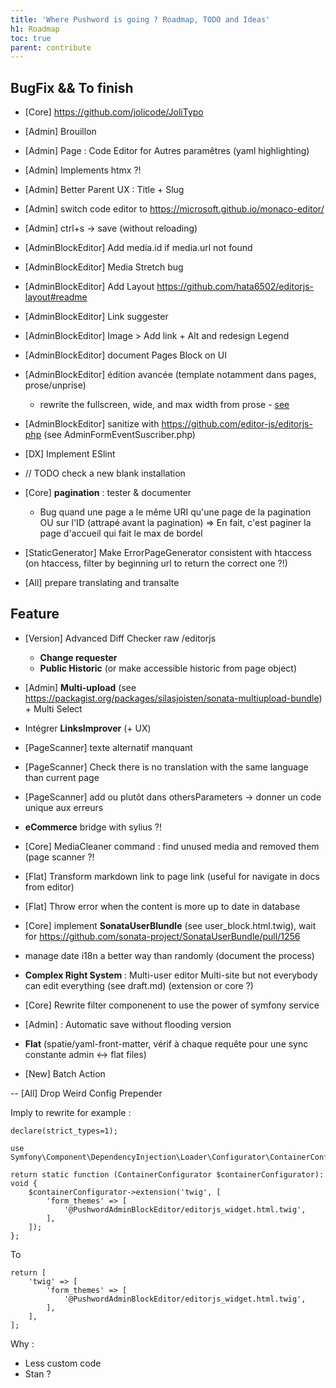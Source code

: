```yaml
---
title: 'Where Pushword is going ? Roadmap, TODO and Ideas'
h1: Roadmap
toc: true
parent: contribute
---
```


## BugFix && To finish

-   [Core] https://github.com/jolicode/JoliTypo

-   [Admin] Brouillon
-   [Admin] Page : Code Editor for Autres paramêtres (yaml highlighting)
-   [Admin] Implements htmx ?!
-   [Admin] Better Parent UX : Title + Slug
-   [Admin] switch code editor to https://microsoft.github.io/monaco-editor/
-   [Admin] ctrl+s -> save (without reloading)

-   [AdminBlockEditor] Add media.id if media.url not found
-   [AdminBlockEditor] Media Stretch bug
-   [AdminBlockEditor] Add Layout https://github.com/hata6502/editorjs-layout#readme
-   [AdminBlockEditor] Link suggester
-   [AdminBlockEditor] Image > Add link + Alt and redesign Legend
-   [AdminBlockEditor] document Pages Block on UI
-   [AdminBlockEditor] édition avancée (template notamment dans pages, prose/unprise)
    -   rewrite the fullscreen, wide, and max width from prose - [see](https://github.com/tailwindlabs/tailwindcss-typography/pull/204)
-   [AdminBlockEditor] sanitize with https://github.com/editor-js/editorjs-php (see AdminFormEventSuscriber.php)

-   [DX] Implement ESlint

-   // TODO check a new blank installation

-   [Core] **pagination** : tester & documenter

    -   Bug quand une page a le même URI qu'une page de la pagination OU sur l'ID (attrapé avant la pagination)
        => En fait, c'est paginer la page d'accueil qui fait le max de bordel

-   [StaticGenerator] Make ErrorPageGenerator consistent with htaccess (on htaccess, filter by beginning url to return the correct one ?!)

-   [All] prepare translating and transalte

## Feature

-   [Version] Advanced Diff Checker raw /editorjs

    -   **Change requester**
    -   **Public Historic** (or make accessible historic from page object)

-   [Admin] **Multi-upload** (see https://packagist.org/packages/silasjoisten/sonata-multiupload-bundle) + Multi Select

-   Intégrer **LinksImprover** (+ UX)

-   [PageScanner] texte alternatif manquant
-   [PageScanner] Check there is no translation with the same language than current page
-   [PageScanner] add <!-- page-scanner-ignore: what to ignore --> ou plutôt dans othersParameters
    -> donner un code unique aux erreurs

-   **eCommerce** bridge with sylius ?!

-   [Core] MediaCleaner command : find unused media and removed them (page scanner ?!

-   [Flat] Transform markdown link to page link (useful for navigate in docs from editor)
-   [Flat] Throw error when the content is more up to date in database

-   [Core] implement **SonataUserBlundle** (see user_block.html.twig), wait for https://github.com/sonata-project/SonataUserBundle/pull/1256
-   manage date i18n a better way than randomly (document the process)

-   **Complex Right System** : Multi-user editor Multi-site but not everybody can edit everything (see draft.md) (extension or core ?)
-   [Core] Rewrite filter componenent to use the power of symfony service

*   [Admin] : Automatic save without flooding version

*   **Flat** (spatie/yaml-front-matter, vérif à chaque requête pour une sync constante admin <-> flat files)

-   [New] Batch Action


-- [All] Drop Weird Config Prepender

Imply to rewrite for example :

```
declare(strict_types=1);

use Symfony\Component\DependencyInjection\Loader\Configurator\ContainerConfigurator;

return static function (ContainerConfigurator $containerConfigurator): void {
    $containerConfigurator->extension('twig', [
        'form_themes' => [
            '@PushwordAdminBlockEditor/editorjs_widget.html.twig',
        ],
    ]);
};
```

To

```
return [
    'twig' => [
        'form_themes' => [
            '@PushwordAdminBlockEditor/editorjs_widget.html.twig',
        ],
    ],
];
```

Why :

-   Less custom code
-   Stan ?
